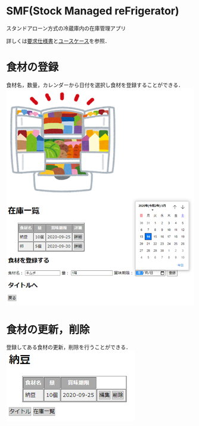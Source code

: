 # SMF(Stock Managed reFrigerator)
スタンドアローン方式の冷蔵庫内の在庫管理アプリ

詳しくは[要求仕様書](./specifications/specifications.md)と[ユースケース](./usecase)を参照．

# 食材の登録
食材名，数量，カレンダーから日付を選択し食材を登録することができる．
![register](https://github.com/kimura-12/SMF/blob/master/assets/register.png)

# 食材の更新，削除　
登録してある食材の更新，削除を行うことができる．
![update](https://github.com/kimura-12/SMF/blob/master/assets/update.png) 

